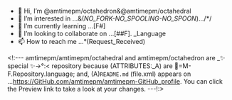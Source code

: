 - 👋 Hi, I’m @amtimepm/octahedron&@amtimepm/octahedral
- 👀 I’m interested in ...&(_NO_FORK-NO_SPOOLING-NO_SPOON_).../*/
- 🌱 I’m currently learning ...[F#]
- 💞️ I’m looking to collaborate on ...[##F]. _Language 
- 📫 How to reach me ...°(Request_Received)

<!:---
amtimepm/amtimepm/octahedral and amtimepm/octahedron are  _✨ special ✨->°:< repository because (ATTRIBUTES:_A) are 🚫=M-F.Repository.language; and, (A)`README.md` (file.xml) appears on ...https://GitHub.com/amtimepm/amtimepm-GitHub_profile.
You can click the Preview link to take a look at your changes.
---!:>
